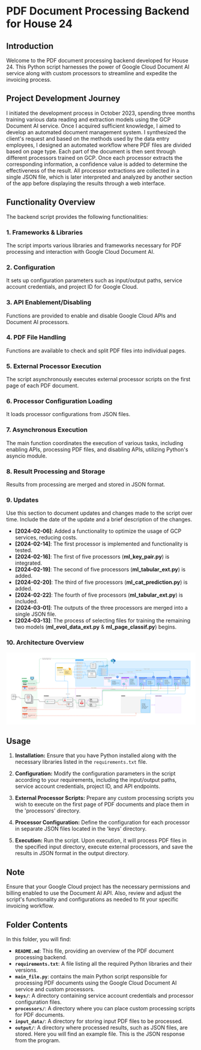 # PDF Document Processing Backend for House 24

## Introduction
Welcome to the PDF document processing backend developed for House 24. This Python script harnesses the power of Google Cloud Document AI service along with custom processors to streamline and expedite the invoicing process.

## Project Development Journey
I initiated the development process in October 2023, spending three months training various data reading and extraction models using the GCP Document AI service. Once I acquired sufficient knowledge, I aimed to develop an automated document management system. I synthesized the client's request and based on the methods used by the data entry employees, I designed an automated workflow where PDF files are divided based on page type. Each part of the document is then sent through different processors trained on GCP. Once each processor extracts the corresponding information, a confidence value is added to determine the effectiveness of the result. All processor extractions are collected in a single JSON file, which is later interpreted and analyzed by another section of the app before displaying the results through a web interface.

## Functionality Overview
The backend script provides the following functionalities:

### 1. Frameworks & Libraries
The script imports various libraries and frameworks necessary for PDF processing and interaction with Google Cloud Document AI.

### 2. Configuration
It sets up configuration parameters such as input/output paths, service account credentials, and project ID for Google Cloud.

### 3. API Enablement/Disabling
Functions are provided to enable and disable Google Cloud APIs and Document AI processors.

### 4. PDF File Handling
Functions are available to check and split PDF files into individual pages.

### 5. External Processor Execution
The script asynchronously executes external processor scripts on the first page of each PDF document.

### 6. Processor Configuration Loading
It loads processor configurations from JSON files.

### 7. Asynchronous Execution
The main function coordinates the execution of various tasks, including enabling APIs, processing PDF files, and disabling APIs, utilizing Python's asyncio module.

### 8. Result Processing and Storage
Results from processing are merged and stored in JSON format.

### 9. Updates
Use this section to document updates and changes made to the script over time. Include the date of the update and a brief description of the changes.

- **[2024-02-06]**: Added a functionality to optimize the usage of GCP services, reducing costs.
- **[2024-02-14]**: The first processor is implemented and functionality is tested.
- **[2024-02-16]**: The first of five processors (**ml_key_pair.py**) is integrated.
- **[2024-02-19]**: The second of five processors (**ml_tabular_ext.py**) is added.
- **[2024-02-20]**: The third of five processors (**ml_cat_prediction.py**) is added.
- **[2024-02-22]**: The fourth of five processors (**ml_tabular_ext.py**) is included.
- **[2024-03-01]**: The outputs of the three processors are merged into a single JSON file.
- **[2024-03-13]**: The process of selecting files for training the remaining two models (**ml_evol_data_ext.py** & **ml_page_classif.py**) begins.


### 10. Architecture Overview
 ![Alt text](h24%20app.png)

## Usage
1. **Installation:** Ensure that you have Python installed along with the necessary libraries listed in the `requirements.txt` file.

2. **Configuration:** Modify the configuration parameters in the script according to your requirements, including the input/output paths, service account credentials, project ID, and API endpoints.

3. **External Processor Scripts:** Prepare any custom processing scripts you wish to execute on the first page of PDF documents and place them in the 'processors' directory.

4. **Processor Configuration:** Define the configuration for each processor in separate JSON files located in the 'keys' directory.

5. **Execution:** Run the script. Upon execution, it will process PDF files in the specified input directory, execute external processors, and save the results in JSON format in the output directory.

## Note
Ensure that your Google Cloud project has the necessary permissions and billing enabled to use the Document AI API. Also, review and adjust the script's functionality and configurations as needed to fit your specific invoicing workflow.

## Folder Contents
In this folder, you will find:

- **`README.md`**: This file, providing an overview of the PDF document processing backend.
- **`requirements.txt`**: A file listing all the required Python libraries and their versions.
- **`main_file.py`**: contains the main Python script responsible for processing PDF documents using the Google Cloud Document AI service and custom processors.
- **`keys/`**: A directory containing service account credentials and processor configuration files.
- **`processors/`**: A directory where you can place custom processing scripts for PDF documents.
- **`input_data/`**: A directory for storing input PDF files to be processed.
- **`output/`**: A directory where processed results, such as JSON files, are stored. Here you will find an example file. This is the JSON response from the program.
